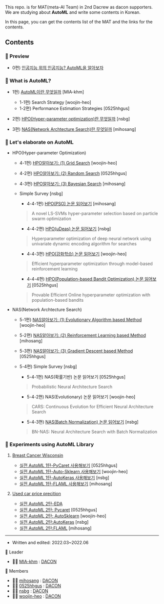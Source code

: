 This repo. is for MAT(meta-AI Team) in 2nd Dacrew as dacon supporters.
We are studying about __AutoML__ and write some contents in Korean.

In this page, you can get the contents list of the MAT and the links for the contents.

## Contents

### :gem: Preview

- 0편) [인공지능 위의 인공지능? AutoML을 알아보자](https://dacon.io/codeshare/4760?utm_source=dacrew&utm_medium=197941&utm_campaign=dacrew_2)

### :gem: What is AutoML?

- 1편) [AutoML이란 무엇일까](https://dacon.io/codeshare/4844?utm_source=dacrew&utm_medium=197941&utm_campaign=dacrew_2) [MIA-khm]

  - 1-1편) Search Strategy [woojin-heo]
  - 1-2편) Performance Estimation Strategies [0525hhgus]

- 2편) [HPO(Hyper-parameter optimization)란 무엇일까](https://dacon.io/codeshare/4863?utm_source=dacrew&utm_medium=197941&utm_campaign=dacrew_2) [nsbg]
- 3편) [NAS(Network Archtecture Search)란 무엇일까](https://dacon.io/codeshare/4879?utm_source=dacrew&utm_medium=197941&utm_campaign=dacrew_2) [mihosang]

### :gem: Let's elaborate on AutoML

- HPO(Hyper-parameter Optimization)

  - 4-1편) [HPO알아보기: (1) Grid Search](https://dacon.io/codeshare/4922?utm_source=dacrew&utm_medium=197941&utm_campaign=dacrew_2) [woojin-heo]
  - 4-2편) [HPO알아보기: (2) Random Search](https://dacon.io/codeshare/5122?utm_source=dacrew&utm_medium=197941&utm_campaign=dacrew_2) [0525hhgus]
  - 4-3편) [HPO알아보기: (3) Bayesian Search](https://dacon.io/codeshare/5125?utm_source=dacrew&utm_medium=197941&utm_campaign=dacrew_2) [mihosang]
  - Simple Survey [nsbg]
  
    - 4-4-1편) [HPO(PSO) 논문 읽어보기](https://dacon.io/codeshare/5187?utm_source=dacrew&utm_medium=197941&utm_campaign=dacrew_2) [mihosang]
    > A novel LS-SVMs hyper-parameter selection based on particle swarm optimization  
    - 4-4-2편) [HPO(uDeas) 논문 읽어보기](https://dacon.io/codeshare/5189?utm_source=dacrew&utm_medium=197941&utm_campaign=dacrew_2) [nsbg]
    > Hyperparameter optimization of deep neural network using univariate dynamic encoding algorithm for searches 
    - 4-4-3편) [HPO(강화학습) 논문 읽어보기](https://dacon.io/codeshare/5190?utm_source=dacrew&utm_medium=197941&utm_campaign=dacrew_2) [woojin-heo]
    > Efficient hyperparameter optimization through model-based reinforcement learning 
    - 4-4-4편) [HPO(Population-based Bandit Optimization) 논문 읽어보기](https://dacon.io/codeshare/5195?utm_source=dacrew&utm_medium=197941&utm_campaign=dacrew_2) [0525hhgus]
    > Provable Efficient Online hyperparameter optimization with population-based bandits 

- NAS(Network Archtecture Search)

  - 5-1편) [NAS알아보기: (1) Evolutionary Algorithm based Method](https://dacon.io/codeshare/5196?utm_source=dacrew&utm_medium=197941&utm_campaign=dacrew_2) [woojin-heo]
  - 5-2편) [NAS알아보기: (2) Reinforcement Learning based Method](https://dacon.io/codeshare/5198?utm_source=dacrew&utm_medium=197941&utm_campaign=dacrew_2) [mihosang]
  - 5-3편) [NAS알아보기: (3) Gradient Descent based Method](https://dacon.io/codeshare/5199?utm_source=dacrew&utm_medium=197941&utm_campaign=dacrew_2) [0525hhgus]
  - 5-4편) Simple Survey [nsbg]

    - 5-4-1편) NAS(확률기반) 논문 읽어보기 [0525hhgus]
    > Probabilistic Neural Architecture Search 
    - 5-4-2편) NAS(Evolutionary) 논문 읽어보기 [woojin-heo]
    > CARS: Continuous Evolution for Efficient Neural Architecture Search 
    - 5-4-3편) [NAS(Batch Normalization) 논문 읽어보기](https://dacon.io/codeshare/5200?utm_source=dacrew&utm_medium=197941&utm_campaign=dacrew_2) [nsbg]
    > BN-NAS: Neural Architecture Search with Batch Normalization 
  
### :gem: Experiments using AutoML Library


1. [Breast Cancer Wisconsin](https://www.kaggle.com/datasets/uciml/breast-cancer-wisconsin-data)

    - [실전 AutoML 1탄-PyCaret 사용해보기](https://dacon.io/codeshare/5161?utm_source=dacrew&utm_medium=197941&utm_campaign=dacrew_2) [0525hhgus]
    - [실전 AutoML 1탄-Auto-Sklearn 사용해보기](https://dacon.io/codeshare/5160?utm_source=dacrew&utm_medium=197941&utm_campaign=dacrew_2) [woojin-heo]
    - [실전 AutoML 1탄-AutoKeras 사용해보기](https://dacon.io/codeshare/5126?utm_source=dacrew&utm_medium=197941&utm_campaign=dacrew_2) [nsbg]
    - [실전 AutoML 1탄-FLAML 사용해보기](https://dacon.io/codeshare/5162?utm_source=dacrew&utm_medium=197941&utm_campaign=dacrew_2) [mihosang]

2. [Used car price precition](https://dacon.io/competitions/official/235901/overview/description)
    - [실전 AutoML 2탄-EDA](https://dacon.io/competitions/official/235901/codeshare/5097?utm_source=dacrew&utm_medium=197941&utm_campaign=dacrew_2)
    - [실전 AutoML 2탄: Pycaret](https://dacon.io/competitions/official/235901/codeshare/5191?utm_source=dacrew&utm_medium=197941&utm_campaign=dacrew_2) [0525hhgus]
    - [실전 AutoML 2탄: AutoSklearn](https://dacon.io/competitions/official/235901/codeshare/5193?utm_source=dacrew&utm_medium=197941&utm_campaign=dacrew_2) [woojin-heo]
    - [실전 AutoML 2탄:AutoKeras](https://dacon.io/competitions/official/235901/codeshare/5192?utm_source=dacrew&utm_medium=197941&utm_campaign=dacrew_2) [nsbg]
    - [실전 AutoML 2탄:FLAML](https://dacon.io/competitions/official/235901/codeshare/5194?utm_source=dacrew&utm_medium=197941&utm_campaign=dacrew_2) [mihosang]


---

- Written and edited: 2022.03~2022.06

:seedling: Leader

  -  :woman_pilot: [MIA-khm](https://github.com/MIA-khm) : [DACON](https://dacon.io/myprofile/197941/home)

:seedling: Members

  - :man_student: [mihosang](https://github.com/mihosang) : [DACON](https://dacon.io/myprofile/63929/home)
  - :woman_student: [0525hhgus](https://github.com/0525hhgus) : [DACON](https://dacon.io/myprofile/315471/home)
  - :woman_student: [nsbg](https://github.com/nsbg) : [DACON](https://dacon.io/myprofile/407317/home)
  - :woman_student: [woojin-heo](https://github.com/woojin-heo) : [DACON](https://dacon.io/myprofile/424584/home)
  
